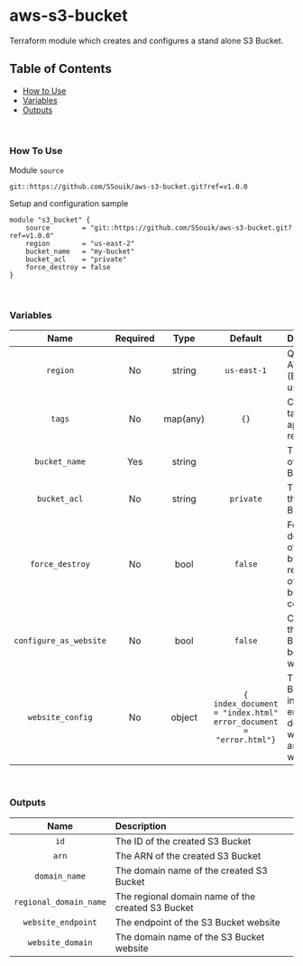# aws-s3-bucket
Terraform module which creates and configures a stand alone S3 Bucket.

## Table of Contents
* [How to Use](#how-to-use)
* [Variables](#variables)
* [Outputs](#outputs)

<br/>

### How To Use
Module `source`
```
git::https://github.com/SSouik/aws-s3-bucket.git?ref=v1.0.0
```

Setup and configuration sample
```
module "s3_bucket" {
    source        = "git::https://github.com/SSouik/aws-s3-bucket.git?ref=v1.0.0"
    region        = "us-east-2"
    bucket_name   = "my-bucket"
    bucket_acl    = "private"
    force_destroy = false
}
```

<br/>

### Variables
|Name|Required|Type|Default|Description|
:--:|:--:|:--:|:--:|:--|
|`region`|No|string|`us-east-1`|Qualifying AWS region (Example: us-east-2)|
|`tags`|No|map(any)|`{}`|Custom tags to apply to resources|
|`bucket_name`|Yes|string||The name of the S3 Bucket|
|`bucket_acl`|No|string|`private`|The ACL of the S3 Bucket|
|`force_destroy`|No|bool|`false`|Force the destruction of the bucket regardless of the bucket's contents|
|`configure_as_website`|No|bool|`false`|Configure the S3 Bucket to be a website|
|`website_config`|No|object|`{ index_document = "index.html" error_document = "error.html"}`|The S3 Bucket's index and error docuements when setup as a website|

<br/>

### Outputs
|Name|Description|
:--:|:--|
|`id`|The ID of the created S3 Bucket|
|`arn`|The ARN of the created S3 Bucket|
|`domain_name`|The domain name of the created S3 Bucket|
|`regional_domain_name`|The regional domain name of the created S3 Bucket|
|`website_endpoint`|The endpoint of the S3 Bucket website|
|`website_domain`|The domain name of the S3 Bucket website|
